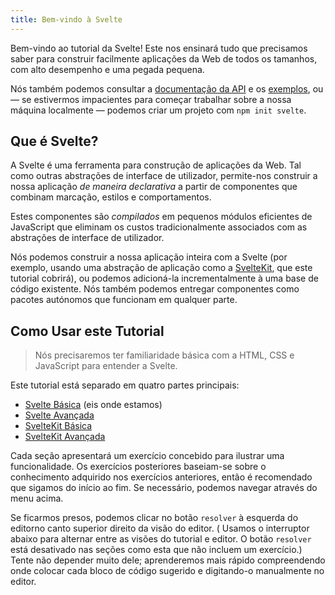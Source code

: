 ```yaml
---
title: Bem-vindo à Svelte
---
```


Bem-vindo ao tutorial da Svelte! Este nos ensinará tudo que precisamos saber para construir facilmente aplicações da Web de todos os tamanhos, com alto desempenho e uma pegada pequena.

Nós também podemos consultar a [documentação da API](https://svelte-docs-pt.vercel.app/docs) e os [exemplos](https://svelte-docs-pt.vercel.app/examples), ou — se estivermos impacientes para começar trabalhar sobre a nossa máquina localmente — podemos criar um projeto com `npm init svelte`.

## Que é Svelte?

A Svelte é uma ferramenta para construção de aplicações da Web. Tal como outras abstrações de interface de utilizador, permite-nos construir a nossa aplicação _de maneira declarativa_ a partir de componentes que combinam marcação, estilos e comportamentos. 

Estes componentes são _compilados_ em pequenos módulos eficientes de JavaScript que eliminam os custos tradicionalmente associados com as abstrações de interface de utilizador.

Nós podemos construir a nossa aplicação inteira com a Svelte (por exemplo, usando uma abstração de aplicação como a [SvelteKit](https://sveltekit-docs-pt.vercell.app), que este tutorial cobrirá), ou podemos adicioná-la incrementalmente à uma base de código existente. Nós também podemos entregar componentes como pacotes autónomos que funcionam em qualquer parte.

## Como Usar este Tutorial

> Nós precisaremos ter familiaridade básica com a HTML, CSS e JavaScript para entender a Svelte.

Este tutorial está separado em quatro partes principais:

- [Svelte Básica](/tutorial/welcome-to-svelte) (eis onde estamos)
- [Svelte Avançada](/tutorial/tweens)
- [SvelteKit Básica](/tutorial/introducing-sveltekit)
- [SvelteKit Avançada](/tutorial/optional-params)

Cada seção apresentará um exercício concebido para ilustrar uma funcionalidade. Os exercícios posteriores baseiam-se sobre o conhecimento adquirido nos exercícios anteriores, então é recomendado que sigamos do início ao fim. Se necessário, podemos navegar através do menu acima.

Se ficarmos presos, podemos clicar no botão `resolver` <span class="desktop">à esquerda do editor</span><span class="mobile">no canto superior direito da visão do editor</span>. (<span class="mobile"> Usamos o interruptor abaixo para alternar entre as visões do tutorial e editor. </span>O botão `resolver` está desativado nas seções como esta que não incluem um exercício.) Tente não depender muito dele; aprenderemos mais rápido compreendendo onde colocar cada bloco de código sugerido e digitando-o manualmente no editor.
